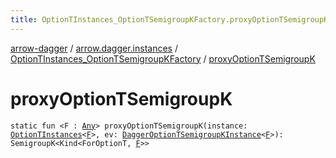 ```yaml
---
title: OptionTInstances_OptionTSemigroupKFactory.proxyOptionTSemigroupK - arrow-dagger
---
```


[arrow-dagger](../../index.html) / [arrow.dagger.instances](../index.html) / [OptionTInstances_OptionTSemigroupKFactory](index.html) / [proxyOptionTSemigroupK](./proxy-option-t-semigroup-k.html)

# proxyOptionTSemigroupK

`static fun <F : `[`Any`](https://kotlinlang.org/api/latest/jvm/stdlib/kotlin/-any/index.html)`> proxyOptionTSemigroupK(instance: `[`OptionTInstances`](../-option-t-instances/index.html)`<`[`F`](proxy-option-t-semigroup-k.html#F)`>, ev: `[`DaggerOptionTSemigroupKInstance`](../-dagger-option-t-semigroup-k-instance/index.html)`<`[`F`](proxy-option-t-semigroup-k.html#F)`>): SemigroupK<Kind<ForOptionT, `[`F`](proxy-option-t-semigroup-k.html#F)`>>`